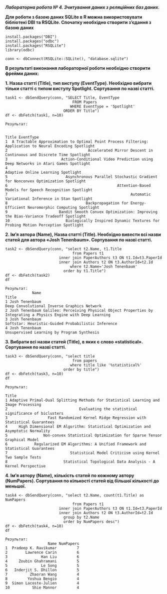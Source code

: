 ***Лабораторна робота № 4. Зчитування даних з реляційних баз даних.***

**Для роботи з базою даних SQLite в R можна використовувати бібліотекі DBI та 
RSQLite.
Спочатку необхідно створити з’єдання з базою даних**

```
install.packages("DBI")
install.packages("odbc")
install.packages("RSQLite")
library(odbc)

conn <- dbConnect(RSQLite::SQLite(), "database.sqlite")
```

**В результаті виконання лабораторної роботи необхідно створити фрейми даних:**

**1. Назва статті (Title), тип виступу (EventType). Необхідно вибрати тільки статті 
с типом виступу Spotlight. Сортування по назві статті.**
```
task1 <- dbSendQuery(conn, "SELECT Title, EventType 
                              FROM Papers 
                             WHERE EventType = 'Spotlight' 
                          ORDER BY Title")
df <- dbFetch(task1, n=10)

Результат:

                                                                                          Title EventType
1  A Tractable Approximation to Optimal Point Process Filtering: Application to Neural Encoding Spotlight
2                                    Accelerated Mirror Descent in Continuous and Discrete Time Spotlight
3                        Action-Conditional Video Prediction using Deep Networks in Atari Games Spotlight
4                                                                      Adaptive Online Learning Spotlight
5                          Asynchronous Parallel Stochastic Gradient for Nonconvex Optimization Spotlight
6                                                 Attention-Based Models for Speech Recognition Spotlight
7                                                       Automatic Variational Inference in Stan Spotlight
8                                   Backpropagation for Energy-Efficient Neuromorphic Computing Spotlight
9                       Bandit Smooth Convex Optimization: Improving the Bias-Variance Tradeoff Spotlight
10                         Biologically Inspired Dynamic Textures for Probing Motion Perception Spotlight
```
**2. Ім’я автора (Name), Назва статті (Title). Необхідно вивести всі назви статей 
для автора «Josh Tenenbaum». Сортування по назві статті.**
```
task2 <- dbSendQuery(conn, "select t2.Name, t1.Title 
                              from Papers t1
                        inner join PaperAuthors t3 ON t1.Id=t3.PaperId 
                        inner join Authors t2 ON t3.AuthorId=t2.Id 
                             where t2.Name='Josh Tenenbaum' 
                          order by t1.Title") 
df <- dbFetch(task2)
df

Результат:
            Name                                                                                             Title
1 Josh Tenenbaum                                                       Deep Convolutional Inverse Graphics Network
2 Josh Tenenbaum Galileo: Perceiving Physical Object Properties by Integrating a Physics Engine with Deep Learning
3 Josh Tenenbaum                                                Softstar: Heuristic-Guided Probabilistic Inference
4 Josh Tenenbaum                                                        Unsupervised Learning by Program Synthesis
```

**3. Вибрати всі назви статей (Title), в яких є слово «statistical». Сортування по 
назві статті.**
```
task3 <- dbSendQuery(conn, "select title
                              from papers
                             where title like '%statistical%'
                          order by title")
df <- dbFetch(task3, n=10)
df

Результат:
                                                                                 Title
1 Adaptive Primal-Dual Splitting Methods for Statistical Learning and Image Processing
2                                Evaluating the statistical significance of biclusters
3                  Fast Randomized Kernel Ridge Regression with Statistical Guarantees
4     High Dimensional EM Algorithm: Statistical Optimization and Asymptotic Normality
5                Non-convex Statistical Optimization for Sparse Tensor Graphical Model
6            Regularized EM Algorithms: A Unified Framework and Statistical Guarantees
7                            Statistical Model Criticism using Kernel Two Sample Tests
8                         Statistical Topological Data Analysis - A Kernel Perspective
```
**4. Ім’я автору (Name), кількість статей по кожному автору (NumPapers). 
Сортування по кількості статей від більшої кількості до меньшої.**
```
task4 <- dbSendQuery(conn, "select t2.Name, count(t1.Title) as NumPapers
                              from Papers t1
                        inner join PaperAuthors t3 ON t1.Id=t3.PaperId 
                        inner join Authors t2 ON t3.AuthorId=t2.Id 
                          group by t2.Name
                          order by NumPapers desc") 
df <- dbFetch(task4, n=10)
df

Результат:
                   Name NumPapers
1  Pradeep K. Ravikumar         7
2        Lawrence Carin         6
3               Han Liu         6
4     Zoubin Ghahramani         5
5               Le Song         5
6   Inderjit S. Dhillon         5
7          Zhaoran Wang         4
8         Yoshua Bengio         4
9  Simon Lacoste-Julien         4
10          Shie Mannor         4
```
